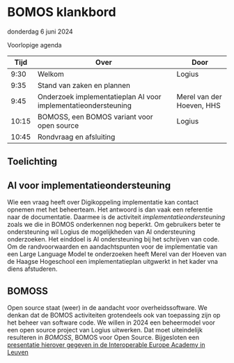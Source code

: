<!-----------------------------







   :warning: Dit bestand wordt automatisch gegenereerd.
   :warning: Handmatige toevoegingen worden overschreven.







----------------------------->
# BOMOS klankbord

donderdag 6 juni 2024

Voorlopige agenda

|  Tijd  | Over                                         | Door   |
|--------|----------------------------------------------|--------|
|   9:30 | Welkom                                       | Logius |
|   9:35 | Stand van zaken en plannen                   |        |
|   9:45 | Onderzoek implementatieplan AI voor implementatieondersteuning | Merel van der Hoeven, HHS |
|  10:15 | BOMOSS, een BOMOS variant voor open source   | Logius|
|  10:45 | Rondvraag en afsluiting                      |       |

## Toelichting



## AI voor implementatieondersteuning

Wie een vraag heeft over Digikoppeling implementatie kan contact opnemen met het beheerteam. 
Het antwoord is dan vaak een referentie naar de documentatie. Daarmee is de activiteit
_implementatieondersteuning_ zoals we die in BOMOS onderkennen nog beperkt. Om gebruikers 
beter te ondersteuning wil Logius de mogelijkheden van AI ondersteuning onderzoeken. Het einddoel
is AI ondersteuning bij het schrijven van code. Om de randvoorwaarden en aandachtspunten voor 
de implementatie van een Large Language Model te onderzoeken heeft Merel van der Hoeven van 
de Haagse Hogeschool een implementatieplan uitgwerkt in het kader vna diens afstuderen.

## BOMOSS

Open source staat (weer) in de aandacht voor overheidssoftware. We denkan dat de BOMOS activiteiten 
grotendeels ook van toepassing zijn op het beheer van software code. We willen in 2024 een beheermodel
voor een open source project van Logius uitwerken. Dat moet uiteindelijk resulteren in _BOMOSS_, 
BOMOS voor Open Source. Bijgesloten een [presentatie hierover gegeven in de Interoperable Europe Academy 
in Leuven](Open%20standards%20and%20open%20source.pdf)
